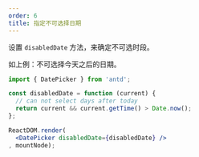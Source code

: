 ```yaml
---
order: 6
title: 指定不可选择日期
---
```


设置 `disabledDate` 方法，来确定不可选时段。

如上例：不可选择今天之后的日期。

````jsx
import { DatePicker } from 'antd';

const disabledDate = function (current) {
  // can not select days after today
  return current && current.getTime() > Date.now();
};

ReactDOM.render(
  <DatePicker disabledDate={disabledDate} />
, mountNode);
````

